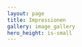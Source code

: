```yaml
---
layout: page
title: Impressionen
gallery: image_gallery
hero_height: is-small
---
```


<script src="https://cdn.jsdelivr.net/npm/publicalbum@latest/embed-ui.min.js" async></script>
<div class="pa-gallery-player-widget" style="width:100%; height:480px; display:none;"
  data-link="https://photos.app.goo.gl/WgGH4spTiLQpXSzM7"
  data-title="Glarner Berggeiss 2021"
  data-description="5 new photos added to shared album">
  <object data="https://lh3.googleusercontent.com/I_IzUtt8Sb61ZybZN_2FWsxsfdSEiDMmOFSEj0gc-G-NgbwVbVzpbyL3DQwSR5HilaVMPvGApNdTI6slplcCpVWptU0qdp6Lgi0YQYBAKqadVbOoC2tXhIw8Y3wDBjf1KAELezwb=w1920-h1080"></object>
  <object data="https://lh3.googleusercontent.com/R05cKKz4_4nREhfwTBCyuOvAYdC6puZSJwjhAtpzMavqLyyAUmnR3KRbHPJq6EofPWXsVxxV5Ik0iCBF2cT2prXtd5--fZJogMde9-CurM0n_sFuMztYC9f6Gf_qe3-9xAmqPq9V=w1920-h1080"></object>
  <object data="https://lh3.googleusercontent.com/Tf-LTW4CD3fM9MZldpPjpnMOIQ8r4FXbERI5Sz5ZlITL5-0G_uA_5Trf3t4vQd89ckEDCKcm8kODBpYBFBQhrvIktRKRZgZHAf4osWQq42vyHk0DhNXUr_FTwEVeTJX4ud1U75AI=w1920-h1080"></object>
  <object data="https://lh3.googleusercontent.com/7VE4zvs77y0qK3FBJn23RQT9I2gBCav9rkYFNxRzMN_XBOHeBbJQCFQTzvdyScp6EfZprHhz8EkebBysQICwMbd4tTG0cS9qzFldb4sme5Wmgvznt6bCBWkh-m-BwWnQi35CrbMd=w1920-h1080"></object>
  <object data="https://lh3.googleusercontent.com/-31aIsRXB8tTkjmBLyKDnlc1F1adRn-Gt8q05ZmSEv4Gc98z6XFS2LKXhg018alcDhKb515q8UbvnAWHMLYsqI9cmkw0za8Nt3u65B5x4K8ODCYbJ2ojjXgTVxJC_ZfbTcz3dUrD=w1920-h1080"></object>
</div>

